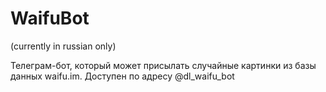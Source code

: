 # WaifuBot
(currently in russian only)

Телеграм-бот, который может присылать случайные картинки из базы данных waifu.im. Доступен по адресу @dl_waifu_bot
